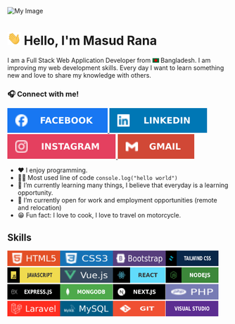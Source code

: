 ![My Image](https://media.licdn.com/dms/image/v2/D5616AQFm6OVFP4liPA/profile-displaybackgroundimage-shrink_350_1400/profile-displaybackgroundimage-shrink_350_1400/0/1687586619023?e=1732752000&v=beta&t=wPtDU72q7WuayjK0QmFD6IUCb7YNie93di36lEk03TM)
# <img height="30px" src="./image/hello.gif" alt="hloImage"/>    Hello, I'm Masud Rana

I am a Full Stack Web Application Developer from <img width="15px" src="./bangladesh.png" alt="Bangladesh"/> Bangladesh. I am improving my web development skills. Every day I want to learn something new and love to share my knowledge with others.

### 🎧 Connect with me!
 <a href="https://www.facebook.com/developermrana"><img src="./image/facefook.svg" alt="Facebook"/> </a>
 <a href="https://www.linkedin.com/in/developermrana"><img src="./image/linkdin.svg" alt="Linkedin"/> </a>
 <a href="https://www.instagram.com/developermrana"><img src="./image/ins.svg" alt="Instagram"/> </a>
 <a href="mailto:rana552m@gmail.com"><img src="./image/gmail.svg" alt="Gmail"/> </a>


  * ❤️ I enjoy programming.
  * 👨‍💻 Most used line of code `console.log("hello world")`
  * 📖 I’m currently learning many things, I believe that everyday is a learning opportunity.
  * 🔎 I’m currently open for work and employment opportunities (remote and relocation)
  * 😁  Fun fact: I love to cook, I love to travel on motorcycle.
    
## Skills
<img src="./image/html.svg" alt="HTML" width="120" height="35"/><img src="./image/css.svg" alt="CSS" width="120" height="35"/><img src="./image/bootstrap.svg" alt="Bootstrap" width="120" height="35"/><img src="./image/tailwind.svg" alt="tailwind CSS" width="120" height="35"/><img src="./image/js.svg" alt="javascript" width="120" height="35"/><img src="./image/vue.svg" alt="vueJS" width="120" height="35"/><img src="./image/react.svg" alt="reactJS" width="120" height="35"/><img src="./image/node.svg" alt="nodeJS" width="120" height="35"/><img src="./image/express.svg" alt="expressJS" width="120" height="35"/><img src="./image/mongodb.svg" alt="mongoDB" width="120" height="35"/><img src="./image/nextjs.svg" alt="nextJS" width="120" height="35"/><img src="./image/php.svg" alt="PHP" width="120" height="35"/><img src="./image/laravel.svg" alt="Laravel" width="120" height="35"/><img src="./image/my sql.svg" alt="mySQL" width="120" height="35"/><img src="./image/git.svg" alt="Git" width="120" height="35"/><img src="./image/vs.svg" alt="VS Code" width="120" height="35"/>


